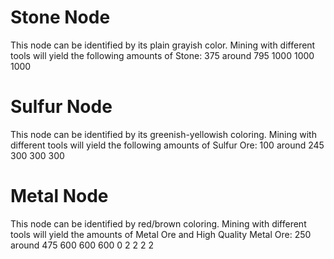 # Stone Node

This node can be identified by its plain grayish color.
Mining with different tools will yield the following amounts of Stone:
375
around
795
1000
1000
1000
 
# Sulfur Node

This node can be identified by its greenish-yellowish coloring.
Mining with different tools will yield the following amounts of Sulfur Ore:
100
around 245
300
300
300
 
# Metal Node

This node can be identified by red/brown coloring.
Mining with different tools will yield the amounts of Metal Ore and High Quality Metal Ore:
250
around 475
600
600
600
0
2
2
2
2
 
 
